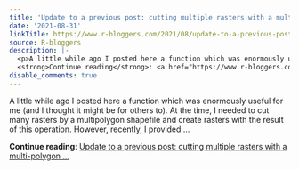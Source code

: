 ```yaml
---
title: 'Update to a previous post: cutting multiple rasters with a multi-polygon shapefile'
date: '2021-08-31'
linkTitle: https://www.r-bloggers.com/2021/08/update-to-a-previous-post-cutting-multiple-rasters-with-a-multi-polygon-shapefile/
source: R-bloggers
description: |-
  <p>A little while ago I posted here a function which was enormously useful for me (and I thought it might be for others to). At the time, I needed to cut many rasters by a multipolygon shapefile and create rasters with the result of this operation. However, recently, I provided ...</p>
  <strong>Continue reading</strong>: <a href="https://www.r-bloggers.com/2021/08/update-to-a-previous-post-cutting-multiple-rasters-with-a-multi-polygon-shapefile/">Update to a previous post: cutting multiple rasters with a multi-polygon ...
disable_comments: true
---
```

<p>A little while ago I posted here a function which was enormously useful for me (and I thought it might be for others to). At the time, I needed to cut many rasters by a multipolygon shapefile and create rasters with the result of this operation. However, recently, I provided ...</p>
<strong>Continue reading</strong>: <a href="https://www.r-bloggers.com/2021/08/update-to-a-previous-post-cutting-multiple-rasters-with-a-multi-polygon-shapefile/">Update to a previous post: cutting multiple rasters with a multi-polygon ...